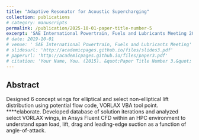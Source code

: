 ```yaml
---
title: "Adaptive Resonator for Acoustic Supercharging"
collection: publications
# category: manuscripts
permalink: /publication/2025-10-01-paper-title-number-5
excerpt: 'SAE International Powertrain, Fuels and Lubricants Meeting 2019 Conference'
# date: 2019-10-01
# venue: ' SAE International Powertrain, Fuels and Lubricants Meeting'
# slidesurl: 'http://academicpages.github.io/files/slides3.pdf'
# paperurl: 'http://academicpages.github.io/files/paper3.pdf'
# citation: 'Your Name, You. (2015). &quot;Paper Title Number 3.&quot; <i>Journal 1</i>. 1(3).'
---
```


## Abstract

Designed 6 concept wings for elliptical and select non-elliptical lift distribution using potential flow code, VORLAX VBA tool point. ****elaborate. Developed database of solution iterations and analyzed select VORLAX wings, in Ansys Fluent CFD within an HPC environment to understand span load, lift, drag and leading-edge suction as a function of angle-of-attack. 
